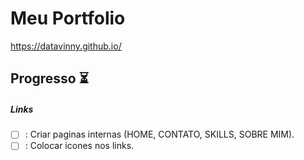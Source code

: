 # Meu Portfolio

https://datavinny.github.io/

## Progresso :hourglass_flowing_sand:

##### Links 

- [ ] : Criar paginas internas (HOME, CONTATO, SKILLS, SOBRE MIM).
- [ ] : Colocar icones nos links.
